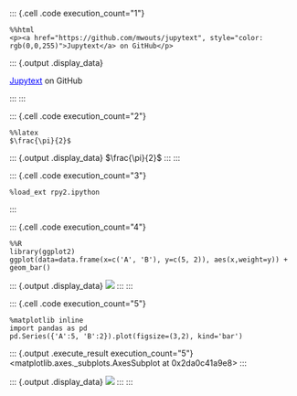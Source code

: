 ::: {.cell .code execution_count="1"}
``` {.python}
%%html
<p><a href="https://github.com/mwouts/jupytext", style="color: rgb(0,0,255)">Jupytext</a> on GitHub</p>
```

::: {.output .display_data}
<p><a href="https://github.com/mwouts/jupytext", style="color: rgb(0,0,255)">Jupytext</a> on GitHub</p>
:::
:::

::: {.cell .code execution_count="2"}
``` {.python}
%%latex
$\frac{\pi}{2}$
```

::: {.output .display_data}
$\frac{\pi}{2}$
:::
:::

::: {.cell .code execution_count="3"}
``` {.python}
%load_ext rpy2.ipython
```
:::

::: {.cell .code execution_count="4"}
``` {.python}
%%R
library(ggplot2)
ggplot(data=data.frame(x=c('A', 'B'), y=c(5, 2)), aes(x,weight=y)) + geom_bar()
```

::: {.output .display_data}
![](7f97cecde4f72e650de2f3937ac4999467e76306.png)
:::
:::

::: {.cell .code execution_count="5"}
``` {.python}
%matplotlib inline
import pandas as pd
pd.Series({'A':5, 'B':2}).plot(figsize=(3,2), kind='bar')
```

::: {.output .execute_result execution_count="5"}
    <matplotlib.axes._subplots.AxesSubplot at 0x2da0c41a9e8>
:::

::: {.output .display_data}
![](9344ac2b35133877848c9a89b2fbbcc3dcce81e0.png)
:::
:::
